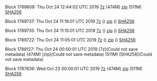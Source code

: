 Block 1789808: Thu Oct 24 12:44:02 UTC 2019 [7z](https://transfer.sh/5vpgb/bootstrap.dat.20191024.7z) (474M) [zip](https://transfer.sh/LBrGP/bootstrap.dat.20191024.zip) (511M) [SHA256](https://transfer.sh/NZpD/sha256.txt)

Block 1789737: Thu Oct 24 11:18:01 UTC 2019 [7z]() () [zip]() () [SHA256](https://transfer.sh/zCNuj/sha256.txt)

Block 1789735: Thu Oct 24 11:15:01 UTC 2019 [7z]() () [zip]() () [SHA256](https://transfer.sh/x7fcy/sha256.txt)

Block 1789722: Thu Oct 24 11:05:01 UTC 2019 [7z]() () [zip]() () [SHA256](https://transfer.sh/ANiMy/sha256.txt)

Block 1789127: Thu Oct 24 00:00:01 UTC 2019 [7z](Could not save metadata) (474M) [zip](Could not save metadata) (511M) [SHA256](Could not save metadata)

Block 1787836: Wed Oct 23 00:00:01 UTC 2019 [7z]() (474M) [zip]() (511M) [SHA256]()

